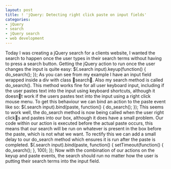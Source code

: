 ```yaml
---
layout: post
title: ! 'jQuery: Detecting right click paste on input fields'
categories:
- jQuery
- search
- jQuery search
- web development
---
```

Today I was creating a jQuery search for a clients website, I wanted the search
to happen once the user types in their search terms without having to press a
search button.
Getting the jQuery action to run once the user changes the input is quite easy:
$(.search input).keyup(function()
{
  do_search();
});
As you can see from my example I have an input field wrapped inside a div with
class search. Also my search method is called do_search().
This method works fine for all user keyboard input, including if the user
pastes text into the input using keyboard shortcuts, although it doesnt work
if the users pastes text into the input using a right click mouse menu. To get
this behaviour we can bind an action to the paste event like so:
$(.search input).bind(paste, function()
{
  do_search();
});
This seems to work well, the do_search method is now being called when the user
right clicks and pastes into our box, although it does have a small problem.
Our code within our action is executed before the actual paste occurs, this
means that our search will be run on whatever is present in the box before the
paste, which is not what we want. To rectify this we can add a small delay to
our do_search method which ensures it is run after the paste is completed.
$(.search input).bind(paste, function()
{
  setTimeout(function() { do_search(); }, 100);
});
Now with the combination of our actions on the keyup and paste events, the
search should run no matter how the user is putting their search terms into the
input field.
